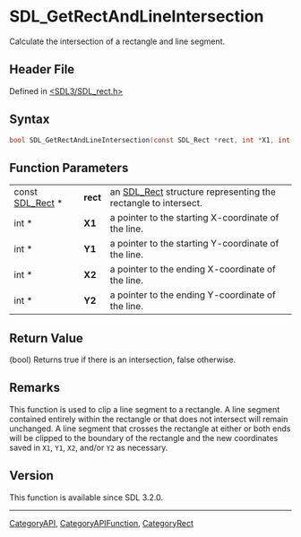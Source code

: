 # SDL_GetRectAndLineIntersection

Calculate the intersection of a rectangle and line segment.

## Header File

Defined in [<SDL3/SDL_rect.h>](https://github.com/libsdl-org/SDL/blob/main/include/SDL3/SDL_rect.h)

## Syntax

```c
bool SDL_GetRectAndLineIntersection(const SDL_Rect *rect, int *X1, int *Y1, int *X2, int *Y2);
```

## Function Parameters

|                              |          |                                                                            |
| ---------------------------- | -------- | -------------------------------------------------------------------------- |
| const [SDL_Rect](SDL_Rect) * | **rect** | an [SDL_Rect](SDL_Rect) structure representing the rectangle to intersect. |
| int *                        | **X1**   | a pointer to the starting X-coordinate of the line.                        |
| int *                        | **Y1**   | a pointer to the starting Y-coordinate of the line.                        |
| int *                        | **X2**   | a pointer to the ending X-coordinate of the line.                          |
| int *                        | **Y2**   | a pointer to the ending Y-coordinate of the line.                          |

## Return Value

(bool) Returns true if there is an intersection, false otherwise.

## Remarks

This function is used to clip a line segment to a rectangle. A line segment
contained entirely within the rectangle or that does not intersect will
remain unchanged. A line segment that crosses the rectangle at either or
both ends will be clipped to the boundary of the rectangle and the new
coordinates saved in `X1`, `Y1`, `X2`, and/or `Y2` as necessary.

## Version

This function is available since SDL 3.2.0.

----
[CategoryAPI](CategoryAPI), [CategoryAPIFunction](CategoryAPIFunction), [CategoryRect](CategoryRect)

